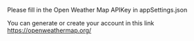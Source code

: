 Please fill in the Open Weather Map APIKey in appSettings.json

You can generate or create your account in this link https://openweathermap.org/
